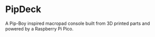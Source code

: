 # PipDeck
A Pip-Boy inspired macropad console built from 3D printed parts and powered by a Raspberry Pi Pico. 

